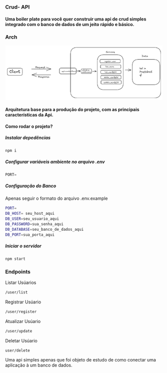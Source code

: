 ### Crud- API

#### Uma boiler plate para você quer construir uma api de crud simples integrado com o banco de dados de um jeito rápido e básico.

### Arch

![arch-api](/docs/arch.png)
#### Arquitetura base para a produção do projeto, com as principais características da Api.

#### Como rodar o projeto?
##### Instalar depedências
```bash
npm i
```
##### Configurar variáveis ambiente no arquivo .env
```js
PORT=
```
##### Configuração do Banco
Apenas seguir o formato do arquivo .env.example
```bash
PORT=
DB_HOST= seu_host_aqui  
DB_USER=seu_usuario_aqui
DB_PASSWORD=sua_senha_aqui
DB_DATABASE=seu_banco_de_dados_aqui
DB_PORT=sua_porta_aqui
```
##### Iniciar o servidor
```bash
npm start
```

### Endpoints

Listar Usúarios
```bash
/user/list
```
Registrar Usúario
```bash
/user/register
```
Atualizar Usúario
```bash
/user/update
```
Deletar Usúario
```bash
user/delete
```

Uma api simples apenas que foi objeto de estudo de como conectar uma aplicação à um banco de dados.